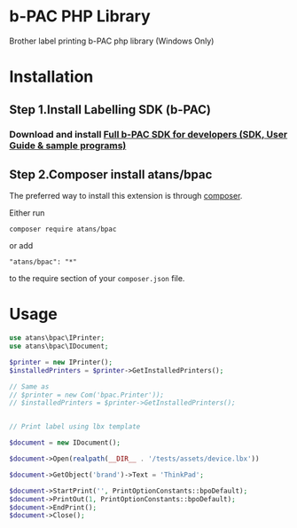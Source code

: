 b-PAC PHP Library
===================
Brother label printing b-PAC php library (Windows Only)

# Installation


## Step 1.Install Labelling SDK (b-PAC)

###  Download and install [Full b-PAC SDK for developers (SDK, User Guide & sample programs)](http://www.brother.com/product/dev/label/bpac/download/index.htm#full) 


## Step 2.Composer install atans/bpac

The preferred way to install this extension is through [composer](http://getcomposer.org/download/).


Either run

```
composer require atans/bpac
```

or add

```
"atans/bpac": "*"
```

to the require section of your `composer.json` file.


# Usage


```php
use atans\bpac\IPrinter;
use atans\bpac\IDocument;

$printer = new IPrinter();
$installedPrinters = $printer->GetInstalledPrinters();

// Same as
// $printer = new Com('bpac.Printer'));
// $installedPrinters = $printer->GetInstalledPrinters();


// Print label using lbx template

$document = new IDocument();

$document->Open(realpath(__DIR__ . '/tests/assets/device.lbx'))

$document->GetObject('brand')->Text = 'ThinkPad';

$document->StartPrint('', PrintOptionConstants::bpoDefault);
$document->PrintOut(1, PrintOptionConstants::bpoDefault);
$document->EndPrint();
$document->Close();

```
